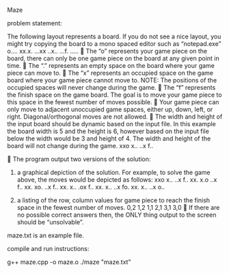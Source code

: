 
Maze

problem statement:


 The following layout represents a board. If you do not see a nice
layout, you might try copying the board to a mono spaced editor such
as “notepad.exe”
o....
xx.x.
...xx
..x..
...f.
.....
􀂾 The “o” represents your game piece on the board, there can only be
one game piece on the board at any given point in time.
􀂾 The “.” represents an empty space on the board where your game piece
can move to.
􀂾 The “x” represents an occupied space on the game board where your
game piece cannot move to. NOTE: The positions of the occupied
spaces will never change during the game.
􀂾 The “f” represents the finish space on the game board. The goal is
to move your game piece to this space in the fewest number of moves
possible.
􀂾 Your game piece can only move to adjacent unoccupied game spaces,
either up, down, left, or right. Diagonal/orthogonal moves are not
allowed.
􀂾 The width and height of the input board should be dynamic based on
the input file. In this example the board width is 5 and the height
is 6, however based on the input file below the width would be 3 and
height of 4. The width and height of the board will not change
during the game.
xxo
x..
..x
f..

􀂾 The program output two versions of the solution:

1. a graphical depiction of the solution. For example, to solve the
game above, the moves would be depicted as follows:
xxo
x..
..x
f..
xx.
x.o
..x
f..
xx.
xo.
..x
f..
xx.
x..
.ox
f..
xx.
x..
..x
fo.
xx.
x..
..x
o..

2. a listing of the row, column values for game piece to reach
the finish space in the fewest number of moves.
0,2
1,2
1,1
2,1
3,1
3,0
􀂾 If there are no possible correct answers then, the ONLY thing output
to the screen should be “unsolvable”.

maze.txt is an example file.

compile and run instructions:

g++ maze.cpp -o maze.o
./maze "maze.txt"
